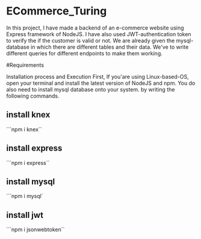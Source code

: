 # ECommerce_Turing

In this project, I have made a backend of an e-commerce website using Express framework of NodeJS. I have also used JWT-authentication token to verify the if the customer is valid or not. We are already given the mysql-database in which there are different tables and their data. We've to write different queries for different endpoints to make them working.

#Requirements

Installation process and Execution First, If you'are using Linux-based-OS, open your terminal and install the latest version of NodeJS and npm. You do also need to install mysql database onto your system. by writing the following commands.

## install knex
 ```npm i knex``
 
 ## install express
 ```npm i express``
 
 ## install mysql
 ```npm i mysql`
 
 ## install jwt
 ```npm i jsonwebtoken``

